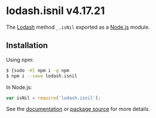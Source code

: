 # lodash.isnil v4.17.21

The [Lodash](https://lodash.com/) method `_.isNil` exported as a [Node.js](https://nodejs.org/) module.

## Installation

Using npm:
```bash
$ {sudo -H} npm i -g npm
$ npm i --save lodash.isnil
```

In Node.js:
```js
var isNil = require('lodash.isnil');
```

See the [documentation](https://lodash.com/docs#isNil) or [package source](https://github.com/lodash/lodash/blob/4.17.21-npm-packages/lodash.isnil) for more details.
